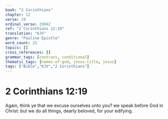 ```yaml
---
book: "2 Corinthians"
chapter: 12
verse: 19
ordinal_verse: 29042
ref: "2 Corinthians 12:19"
translation: "KJV"
genre: "Pauline Epistle"
word_count: 25
topics: []
cross_references: []
grammar_tags: [contrast, conditional]
thematic_tags: [names-of-god, jesus-title, jesus]
tags: ["Bible","KJV","2 Corinthians"]
---
```


# 2 Corinthians 12:19

Again, think ye that we excuse ourselves unto you? we speak before God in Christ: but we do all things, dearly beloved, for your edifying.
